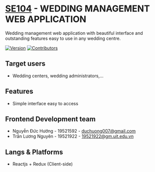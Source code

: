 # [SE104][web_link] - WEDDING MANAGEMENT WEB APPLICATION

Wedding management web application with beautiful interface and outstanding features easy to use in any wedding centre.

[![Version](https://img.shields.io/badge/version-0.0.1-brightgreen)][web_link]
[![Contributors](https://img.shields.io/badge/contributors-4-blue)][web_link]

## Target users ##
- Wedding centers, wedding administrators,...

## Features ##
- Simple interface easy to access

## Frontend Development team ##
- Nguyễn Đức Hướng - 19521592 - duchuong007@gmail.com
- Trần Lương Nguyên - 19521922 - 19521922@gm.uit.edu.vn

## Langs & Platforms ##
- Reactjs + Redux (Client-side)

[//]: # (LINKS)
[web_link]: https://github.com/huongnguyenduc/wedding-management

